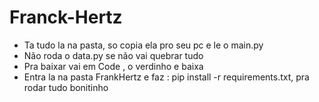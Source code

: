 # Franck-Hertz
* Ta tudo la na pasta, so copia ela pro seu pc e le o main.py
* Não roda o data.py se não vai quebrar tudo
* Pra baixar vai em Code , o verdinho e baixa
* Entra la na pasta FrankHertz e faz : pip install -r requirements.txt, pra rodar tudo bonitinho
